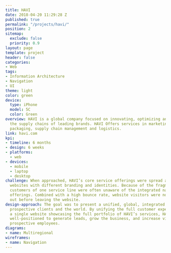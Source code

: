 ```yaml
---
title: HAVI
date: 2018-04-20 11:29:28 Z
published: true
permalink: "/projects/havi/"
position: 2
sitemap:
  exclude: false
  priority: 0.9
layout: page
template: project
header: false
categories:
- Web
tags:
- Information Architecture
- Navigation
- UI
theme: light
color: green
device:
  type: iPhone
  model: 5C
  color: Green
overview: HAVI is a global company focused on innovating, optimizing and managing
  the supply chains of leading brands. HAVI Offers services in marketing analytics,
  packaging, supply chain management and logistics.
link: havi.com
kpi:
- timeline: 6 months
- design: 6 weeks
- platforms:
  - web
- devices:
  - mobile
  - laptop
  - desktop
challenge: When approached, HAVI’s core service offerings were spread across several
  websites with different branding and identities. Because of the fragmented ecosystem,
  customers of one service line were often unaware of the integrated nature of HAVI’s
  offerings. Combined with a high bounce rate, website visitors were not reaching
  out before leaving the website.
design-approach: The goal was to present a unified, global, integrated company to
  prospective clients and the world. By unifying the full customer experience through
  a single website showcasing the full portfolio of HAVI’s services, HAVI will be
  well-positioned to generate leads, grow the business, and increase visibility with
  prospective employees.
diagrams:
- name: Multiregional
wireframes:
- name: Navigation
---
```

